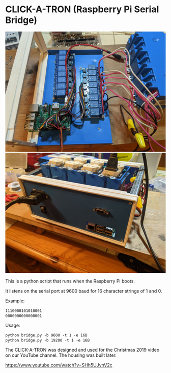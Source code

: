# CLICK-A-TRON (Raspberry Pi Serial Bridge)


![CLICK-A-TRON-1](https://raw.githubusercontent.com/cityxen/RelayTracker/master/click-a-tron/images/click-a-tron-1.jpg)
![CLICK-A-TRON-2](https://raw.githubusercontent.com/cityxen/RelayTracker/master/click-a-tron/images/click-a-tron-2.jpg)

This is a python script that runs when the Raspberry Pi boots.

It listens on the serial port at 9600 baud for 16 character strings of 1 and 0.

Example:
```
1110000101010001
0000000000000001
```

Usage:
```
python bridge.py -b 9600 -t 1 -e 16B
python bridge.py -b 19200 -t 1 -e 16B
```

The CLICK-A-TRON was designed and used for the Christmas 2019 video on our YouTube channel. The housing was built later.

https://www.youtube.com/watch?v=SHh5UJvnV2c





